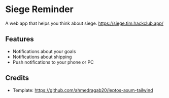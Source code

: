 # Siege Reminder
A web app that helps you think about siege.
https://siege.tim.hackclub.app/
## Features
- Notifications about your goals
- Notifications about shipping
- Push notifications to your phone or PC

## Credits
- Template: https://github.com/ahmedragab20/leptos-axum-tailwind
